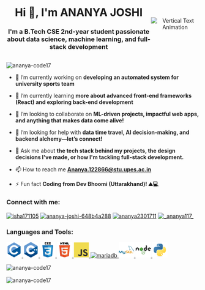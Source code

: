<div align="center" style="display: flex; align-items: center; justify-content: center;">
  <div>
    <h1>Hi 👋, I'm ANANYA JOSHI</h1>
    <h3>I'm a B.Tech CSE 2nd-year student passionate about data science, machine learning, and full-stack development</h3>
  </div>
  <!-- Replace the URL below with your actual GIF link -->
  <img src="https://github.com/your-username/your-repository/raw/main/vertical-text.gif" alt="Vertical Text Animation" width="300"/>
</div>

<p align="left"> <img src="https://komarev.com/ghpvc/?username=ananya-code17&label=Profile%20views&color=0e75b6&style=flat" alt="ananya-code17" /> </p>

- 🔭 I’m currently working on **developing an automated system for university sports team**

- 🌱 I’m currently learning **more about advanced front-end frameworks (React) and exploring back-end development**

- 👯 I’m looking to collaborate on **ML-driven projects, impactful web apps, and anything that makes data come alive!**

- 🤝 I’m looking for help with **data time travel, AI decision-making, and backend alchemy—let’s connect!**

- 💬 Ask me about **the tech stack behind my projects, the design decisions I've made, or how I'm tackling full-stack development.**

- 📫 How to reach me **Ananya.122866@stu.upes.ac.in**

- ⚡ Fun fact **Coding from Dev Bhoomi (Uttarakhand)! ⛰️💻**

<h3 align="left">Connect with me:</h3>
<p align="left">
<a href="https://twitter.com/isha171105" target="blank"><img align="center" src="https://raw.githubusercontent.com/rahuldkjain/github-profile-readme-generator/master/src/images/icons/Social/twitter.svg" alt="isha171105" height="30" width="40" /></a>
<a href="https://linkedin.com/in/ananya-joshi-648b4a288" target="blank"><img align="center" src="https://raw.githubusercontent.com/rahuldkjain/github-profile-readme-generator/master/src/images/icons/Social/linked-in-alt.svg" alt="ananya-joshi-648b4a288" height="30" width="40" /></a>
<a href="https://kaggle.com/ananya2301711" target="blank"><img align="center" src="https://raw.githubusercontent.com/rahuldkjain/github-profile-readme-generator/master/src/images/icons/Social/kaggle.svg" alt="ananya2301711" height="30" width="40" /></a>
<a href="https://instagram.com/_ananya117_" target="blank"><img align="center" src="https://raw.githubusercontent.com/rahuldkjain/github-profile-readme-generator/master/src/images/icons/Social/instagram.svg" alt="_ananya117_" height="30" width="40" /></a>
</p>

<h3 align="left">Languages and Tools:</h3>
<p align="left">
<a href="https://www.cprogramming.com/" target="_blank" rel="noreferrer"> <img src="https://raw.githubusercontent.com/devicons/devicon/master/icons/c/c-original.svg" alt="c" width="40" height="40"/> </a>
<a href="https://www.w3schools.com/cpp/" target="_blank" rel="noreferrer"> <img src="https://raw.githubusercontent.com/devicons/devicon/master/icons/cplusplus/cplusplus-original.svg" alt="cplusplus" width="40" height="40"/> </a>
<a href="https://www.w3schools.com/css/" target="_blank" rel="noreferrer"> <img src="https://raw.githubusercontent.com/devicons/devicon/master/icons/css3/css3-original-wordmark.svg" alt="css3" width="40" height="40"/> </a>
<a href="https://www.w3.org/html/" target="_blank" rel="noreferrer"> <img src="https://raw.githubusercontent.com/devicons/devicon/master/icons/html5/html5-original-wordmark.svg" alt="html5" width="40" height="40"/> </a>
<a href="https://developer.mozilla.org/en-US/docs/Web/JavaScript" target="_blank" rel="noreferrer"> <img src="https://raw.githubusercontent.com/devicons/devicon/master/icons/javascript/javascript-original.svg" alt="javascript" width="40" height="40"/> </a>
<a href="https://mariadb.org/" target="_blank" rel="noreferrer"> <img src="https://www.vectorlogo.zone/logos/mariadb/mariadb-icon.svg" alt="mariadb" width="40" height="40"/> </a>
<a href="https://www.mysql.com/" target="_blank" rel="noreferrer"> <img src="https://raw.githubusercontent.com/devicons/devicon/master/icons/mysql/mysql-original-wordmark.svg" alt="mysql" width="40" height="40"/> </a>
<a href="https://nodejs.org" target="_blank" rel="noreferrer"> <img src="https://raw.githubusercontent.com/devicons/devicon/master/icons/nodejs/nodejs-original-wordmark.svg" alt="nodejs" width="40" height="40"/> </a>
<a href="https://www.python.org" target="_blank" rel="noreferrer"> <img src="https://raw.githubusercontent.com/devicons/devicon/master/icons/python/python-original.svg" alt="python" width="40" height="40"/> </a>
</p>

<p><img align="center" src="https://github-readme-stats.vercel.app/api/top-langs?username=ananya-code17&show_icons=true&locale=en&layout=compact" alt="ananya-code17" /></p>

<p><img align="center" src="https://github-readme-streak-stats.herokuapp.com/?user=ananya-code17&" alt="ananya-code17" /></p>
